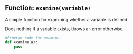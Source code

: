 ## Function: `examine(variable)`

A simple function for examining whether a variable is defined.

Does nothing if a variable exists, throws an error otherwise.

```python
#Program code for examine:
def examine(a):
    pass
```



